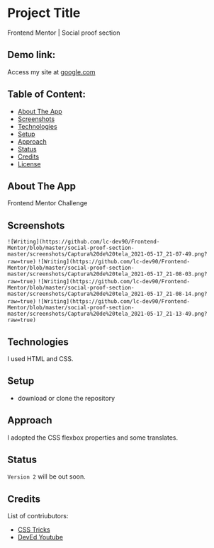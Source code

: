 # Project Title

Frontend Mentor | Social proof section

## Demo link:

Access my site at [google.com](https://google.com)

## Table of Content:

- [About The App](#about-the-app)
- [Screenshots](#screenshots)
- [Technologies](#technologies)
- [Setup](#setup)
- [Approach](#approach)
- [Status](#status)
- [Credits](#credits)
- [License](#license)

## About The App

Frontend Mentor Challenge

## Screenshots

`![Writing](https://github.com/lc-dev90/Frontend-Mentor/blob/master/social-proof-section-master/screenshots/Captura%20de%20tela_2021-05-17_21-07-49.png?raw=true)`
`![Writing](https://github.com/lc-dev90/Frontend-Mentor/blob/master/social-proof-section-master/screenshots/Captura%20de%20tela_2021-05-17_21-08-03.png?raw=true)`
`![Writing](https://github.com/lc-dev90/Frontend-Mentor/blob/master/social-proof-section-master/screenshots/Captura%20de%20tela_2021-05-17_21-08-14.png?raw=true)`
`![Writing](https://github.com/lc-dev90/Frontend-Mentor/blob/master/social-proof-section-master/screenshots/Captura%20de%20tela_2021-05-17_21-13-49.png?raw=true)`

## Technologies

I used HTML and CSS.

## Setup

- download or clone the repository

## Approach

I adopted the CSS flexbox properties and some translates.

## Status

`Version 2` will be out soon.

## Credits

List of contriubutors:

- [CSS Tricks](https://css-tricks.com/snippets/css/a-guide-to-flexbox/)
- [DevEd Youtube](https://www.youtube.com/watch?v=EFafSYg-PkI)
